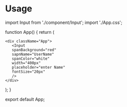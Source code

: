 # Usage

import Input from './component/Input';
import './App.css';

function App() {
  return (

    <div className="App">
       <Input 
       spanBackground="red" 
       sapnName="UserName" 
       spanColor="white" 
       width="400px" 
       placeholder="enter Name" 
       fontSize="20px"
       />
    </div>
  );
}

export default App;
